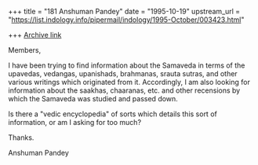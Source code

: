 +++
title = "181 Anshuman Pandey"
date = "1995-10-19"
upstream_url = "https://list.indology.info/pipermail/indology/1995-October/003423.html"

+++
[Archive link](https://list.indology.info/pipermail/indology/1995-October/003423.html)

Members,

I have been trying to find information about the Samaveda in terms of the 
upavedas, vedangas, upanishads, brahmanas, srauta sutras, and other 
various writings which originated from it. Accordingly, I am also 
looking for information about the saakhas, chaaranas, etc. and other 
recensions by which the Samaveda was studied and passed down.

Is there a "vedic encyclopedia" of sorts which details this sort of 
information, or am I asking for too much?

Thanks.

Anshuman Pandey






